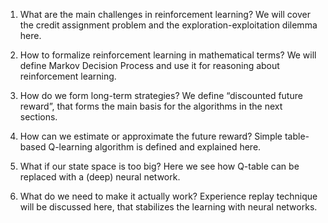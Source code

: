 1. What are the main challenges in reinforcement learning? We will cover the credit assignment problem and the exploration-exploitation dilemma here.

2. How to formalize reinforcement learning in mathematical terms? We will define Markov Decision Process and use it for reasoning about reinforcement learning.

3. How do we form long-term strategies? We define “discounted future reward”, that forms the main basis for the algorithms in the next sections.

4. How can we estimate or approximate the future reward? Simple table-based Q-learning algorithm is defined and explained here.

5. What if our state space is too big? Here we see how Q-table can be replaced with a (deep) neural network.

6. What do we need to make it actually work? Experience replay technique will be discussed here, that stabilizes the learning with neural networks.



